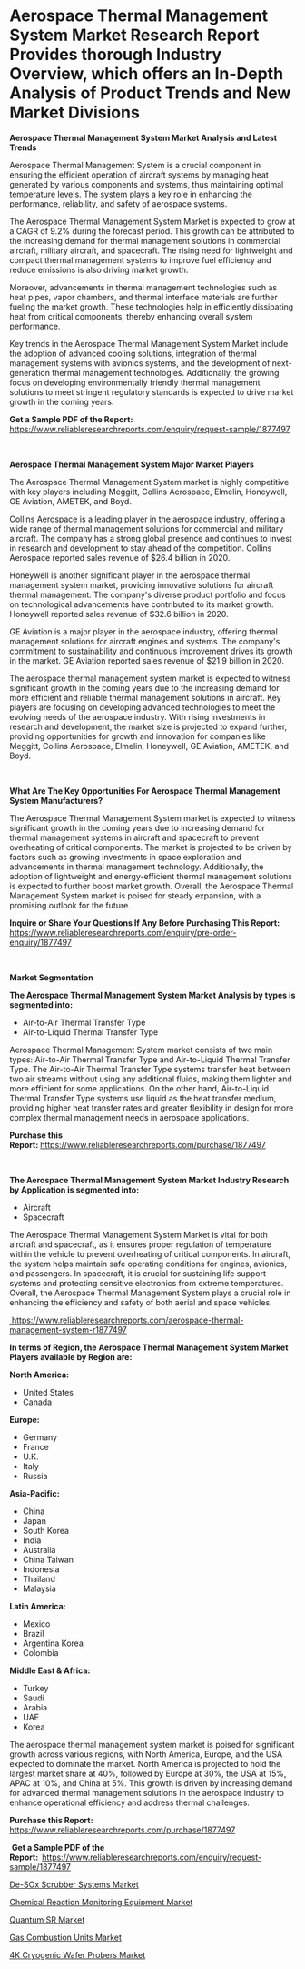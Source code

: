 <p><h1>Aerospace Thermal Management System Market Research Report Provides thorough Industry Overview, which offers an In-Depth Analysis of Product Trends and New Market Divisions</h1></p><p><strong>Aerospace Thermal Management System Market Analysis and Latest Trends</strong></p>
<p><p>Aerospace Thermal Management System is a crucial component in ensuring the efficient operation of aircraft systems by managing heat generated by various components and systems, thus maintaining optimal temperature levels. The system plays a key role in enhancing the performance, reliability, and safety of aerospace systems.</p><p>The Aerospace Thermal Management System Market is expected to grow at a CAGR of 9.2% during the forecast period. This growth can be attributed to the increasing demand for thermal management solutions in commercial aircraft, military aircraft, and spacecraft. The rising need for lightweight and compact thermal management systems to improve fuel efficiency and reduce emissions is also driving market growth.</p><p>Moreover, advancements in thermal management technologies such as heat pipes, vapor chambers, and thermal interface materials are further fueling the market growth. These technologies help in efficiently dissipating heat from critical components, thereby enhancing overall system performance.</p><p>Key trends in the Aerospace Thermal Management System Market include the adoption of advanced cooling solutions, integration of thermal management systems with avionics systems, and the development of next-generation thermal management technologies. Additionally, the growing focus on developing environmentally friendly thermal management solutions to meet stringent regulatory standards is expected to drive market growth in the coming years.</p></p>
<p><strong>Get a Sample PDF of the Report:&nbsp;</strong> <a href="https://www.reliableresearchreports.com/enquiry/request-sample/1877497">https://www.reliableresearchreports.com/enquiry/request-sample/1877497</a></p>
<p>&nbsp;</p>
<p><strong>Aerospace Thermal Management System Major Market Players</strong></p>
<p><p>The Aerospace Thermal Management System market is highly competitive with key players including Meggitt, Collins Aerospace, Elmelin, Honeywell, GE Aviation, AMETEK, and Boyd.</p><p> </p><p>Collins Aerospace is a leading player in the aerospace industry, offering a wide range of thermal management solutions for commercial and military aircraft. The company has a strong global presence and continues to invest in research and development to stay ahead of the competition. Collins Aerospace reported sales revenue of $26.4 billion in 2020.</p><p> </p><p>Honeywell is another significant player in the aerospace thermal management system market, providing innovative solutions for aircraft thermal management. The company's diverse product portfolio and focus on technological advancements have contributed to its market growth. Honeywell reported sales revenue of $32.6 billion in 2020.</p><p> </p><p>GE Aviation is a major player in the aerospace industry, offering thermal management solutions for aircraft engines and systems. The company's commitment to sustainability and continuous improvement drives its growth in the market. GE Aviation reported sales revenue of $21.9 billion in 2020.</p><p> </p><p>The aerospace thermal management system market is expected to witness significant growth in the coming years due to the increasing demand for more efficient and reliable thermal management solutions in aircraft. Key players are focusing on developing advanced technologies to meet the evolving needs of the aerospace industry. With rising investments in research and development, the market size is projected to expand further, providing opportunities for growth and innovation for companies like Meggitt, Collins Aerospace, Elmelin, Honeywell, GE Aviation, AMETEK, and Boyd.</p></p>
<p>&nbsp;</p>
<p><strong>What Are The Key Opportunities For Aerospace Thermal Management System Manufacturers?</strong></p>
<p><p>The Aerospace Thermal Management System market is expected to witness significant growth in the coming years due to increasing demand for thermal management systems in aircraft and spacecraft to prevent overheating of critical components. The market is projected to be driven by factors such as growing investments in space exploration and advancements in thermal management technology. Additionally, the adoption of lightweight and energy-efficient thermal management solutions is expected to further boost market growth. Overall, the Aerospace Thermal Management System market is poised for steady expansion, with a promising outlook for the future.</p></p>
<p><strong>Inquire or Share Your Questions If Any Before Purchasing This Report:</strong> <a href="https://www.reliableresearchreports.com/enquiry/pre-order-enquiry/1877497">https://www.reliableresearchreports.com/enquiry/pre-order-enquiry/1877497</a></p>
<p>&nbsp;</p>
<p><strong>Market Segmentation</strong></p>
<p><strong>The Aerospace Thermal Management System Market Analysis by types is segmented into:</strong></p>
<p><ul><li>Air-to-Air Thermal Transfer Type</li><li>Air-to-Liquid Thermal Transfer Type</li></ul></p>
<p><p>Aerospace Thermal Management System market consists of two main types: Air-to-Air Thermal Transfer Type and Air-to-Liquid Thermal Transfer Type. The Air-to-Air Thermal Transfer Type systems transfer heat between two air streams without using any additional fluids, making them lighter and more efficient for some applications. On the other hand, Air-to-Liquid Thermal Transfer Type systems use liquid as the heat transfer medium, providing higher heat transfer rates and greater flexibility in design for more complex thermal management needs in aerospace applications.</p></p>
<p><strong>Purchase this Report:&nbsp;</strong><a href="https://www.reliableresearchreports.com/purchase/1877497">https://www.reliableresearchreports.com/purchase/1877497</a></p>
<p>&nbsp;</p>
<p><strong>The Aerospace Thermal Management System Market Industry Research by Application is segmented into:</strong></p>
<p><ul><li>Aircraft</li><li>Spacecraft</li></ul></p>
<p><p>The Aerospace Thermal Management System Market is vital for both aircraft and spacecraft, as it ensures proper regulation of temperature within the vehicle to prevent overheating of critical components. In aircraft, the system helps maintain safe operating conditions for engines, avionics, and passengers. In spacecraft, it is crucial for sustaining life support systems and protecting sensitive electronics from extreme temperatures. Overall, the Aerospace Thermal Management System plays a crucial role in enhancing the efficiency and safety of both aerial and space vehicles.</p></p>
<p><a href="https://www.reliableresearchreports.com/aerospace-thermal-management-system-r1877497">&nbsp;https://www.reliableresearchreports.com/aerospace-thermal-management-system-r1877497</a></p>
<p><strong>In terms of Region, the Aerospace Thermal Management System Market Players available by Region are:</strong></p>
<p>
    <p> <strong> North America: </strong>
        <ul>
            <li>United States</li>
            <li>Canada</li>
        </ul>
        </p> 
    <p> <strong> Europe: </strong>
        <ul>
            <li>Germany</li>
            <li>France</li>
            <li>U.K.</li>
            <li>Italy</li>
            <li>Russia</li>
        </ul>
        </p> 
    <p> <strong> Asia-Pacific: </strong>
        <ul>
            <li>China</li>
            <li>Japan</li>
            <li>South Korea</li>
            <li>India</li>
            <li>Australia</li>
            <li>China Taiwan</li>
            <li>Indonesia</li>
            <li>Thailand</li>
            <li>Malaysia</li>
        </ul>
        </p> 
    <p> <strong> Latin America: </strong>
        <ul>
            <li>Mexico</li>
            <li>Brazil</li>
            <li>Argentina Korea</li>
            <li>Colombia</li>
        </ul>
        </p> 
    <p> <strong> Middle East & Africa: </strong>
        <ul>
            <li>Turkey</li>
            <li>Saudi</li>
            <li>Arabia</li>
            <li>UAE</li>
            <li>Korea</li>
        </ul>
    </p>
    </p>
<p><p>The aerospace thermal management system market is poised for significant growth across various regions, with North America, Europe, and the USA expected to dominate the market. North America is projected to hold the largest market share at 40%, followed by Europe at 30%, the USA at 15%, APAC at 10%, and China at 5%. This growth is driven by increasing demand for advanced thermal management solutions in the aerospace industry to enhance operational efficiency and address thermal challenges.</p></p>
<p><strong>Purchase this Report: </strong><a href="https://www.reliableresearchreports.com/purchase/1877497">https://www.reliableresearchreports.com/purchase/1877497</a></p>
<p>&nbsp;<strong>Get a Sample PDF of the Report:&nbsp;&nbsp;</strong><a href="https://www.reliableresearchreports.com/enquiry/request-sample/1877497">https://www.reliableresearchreports.com/enquiry/request-sample/1877497</a></p>
<p><strong></strong></p>
<p><p><a href="https://github.com/RoccoManning/Market-Research-Report-List-6/blob/main/de-sox-scrubber-systems-market.md">De-SOx Scrubber Systems Market</a></p><p><a href="https://github.com/mauripalmi/Market-Research-Report-List-4/blob/main/chemical-reaction-monitoring-equipment-market.md">Chemical Reaction Monitoring Equipment Market</a></p><p><a href="https://issuu.com/reportprime-2/docs/quantum-sr-market-size-2030.pptx">Quantum SR Market</a></p><p><a href="https://github.com/gulaimolin/Market-Research-Report-List-5/blob/main/gas-combustion-units-market.md">Gas Combustion Units Market</a></p><p><a href="https://github.com/nicoletavirag/Market-Research-Report-List-4/blob/main/4k-cryogenic-wafer-probers-market.md">4K Cryogenic Wafer Probers Market</a></p></p>